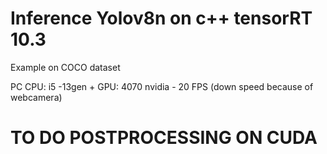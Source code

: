 # Inference Yolov8n on c++ tensorRT 10.3

Example on COCO dataset

PC CPU: i5 -13gen + GPU: 4070 nvidia - 20 FPS (down speed because of webcamera)

# TO DO POSTPROCESSING ON CUDA
